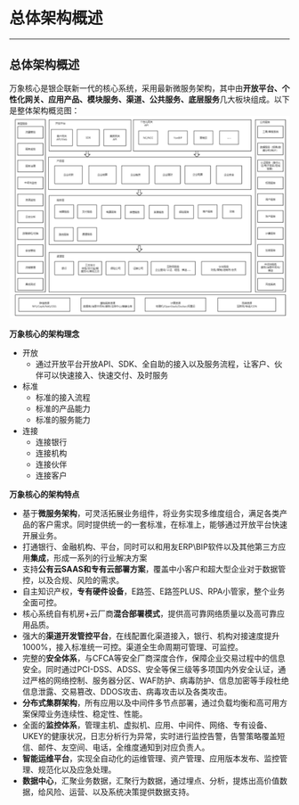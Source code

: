 # 总体架构概述

---

## 总体架构概述

万象核心是银企联新一代的核心系统，采用最新微服务架构，其中由**开放平台、个性化网关、应用产品、模块服务、渠道、公共服务、底层服务**几大板块组成。以下是整体架构概览图：![](/assets/01-01-万象核心架构-02.png)

**万象核心的架构理念**

* 开放
  * 通过开放平台开放API、SDK、全自助的接入以及服务流程，让客户、伙伴可以快速接入、快速交付、及时服务
* 标准
  * 标准的接入流程
  * 标准的产品能力
  * 标准的服务能力
* 连接
  * 连接银行
  * 连接机构
  * 连接伙伴
  * 连接客户

**万象核心的架构特点**

* 基于**微服务架构**，可灵活拓展业务组件，将业务实现多维度组合，满足各类产品的客户需求。同时提供统一的一套标准，在标准上，能够通过开放平台快速开展业务。
* 打通银行、金融机构、平台，同时可以和用友ERP\BIP软件以及其他第三方应用**集成**，形成一系列的行业解决方案
* 支持**公有云SAAS和专有云部署方案**，覆盖中小客户和超大型企业对于数据管控，以及合规、风险的需求。
* 自主知识产权，**专有硬件设备**，E路签、E路签PLUS、RPA小管家，整个业务全面可控。
* 核心系统自有机房+云厂商**混合部署模式**，提供高可靠网络质量以及高可靠应用品质。
* 强大的**渠道开发管控平台**，在线配置化渠道接入，银行、机构对接速度提升1000%，接入标准统一可控。渠道全生命周期可管理、可监控。
* 完整的**安全体系**，与CFCA等安全厂商深度合作，保障企业交易过程中的信息安全。同时通过PCI-DSS、ADSS、安全等保三级等多项国内外安全认证，通过严格的网络控制、服务器分区、WAF防护、病毒防护、信息加密等手段杜绝信息泄露、交易篡改、DDOS攻击、病毒攻击以及各类攻击。
* **分布式集群架构**，所有应用以及中间件多节点部署，通过负载均衡和高可用方案保障业务连续性、稳定性、性能。
* 全面的**监控体系**，管理主机、虚拟机、应用、中间件、网络、专有设备、UKEY的健康状况，日志分析行为异常，实时进行监控告警，告警策略覆盖短信、邮件、友空间、电话，全维度通知到对应负责人。
* **智能运维平台**，实现全自动化的运维管理、资产管理、应用版本发布、监控管理、规范化以及应急处理。
* **数据中心**，汇聚业务数据，汇聚行为数据，通过埋点、分析，提炼出高价值数据，给风险、运营、以及系统决策提供数据支持。



